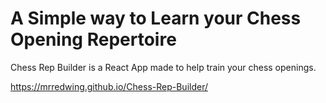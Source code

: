 # A Simple way to Learn your Chess Opening Repertoire

Chess Rep Builder is a React App made to help train your chess openings.

https://mrredwing.github.io/Chess-Rep-Builder/
